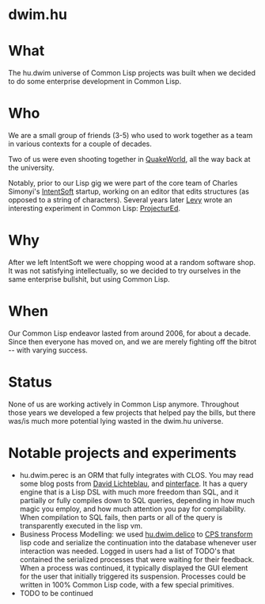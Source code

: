 # dwim.hu

# What

The hu.dwim universe of Common Lisp projects was built when we decided to do some enterprise development in Common Lisp.

# Who

We are a small group of friends (3-5) who used to work together as a team in various contexts for a couple of decades.

Two of us were even shooting together in [QuakeWorld](https://quake.fandom.com/wiki/QuakeWorld), all the way back at the university.

Notably, prior to our Lisp gig we were part of the core team of Charles Simonyi's [IntentSoft](https://en.wikipedia.org/wiki/Intentional_Software) startup, working on an editor that edits structures (as opposed to a string of characters). Several years later [Levy](https://github.com/levy) wrote an interesting experiment in Common Lisp: [ProjecturEd](https://github.com/projectured/projectured/).

# Why

After we left IntentSoft we were chopping wood at a random software shop. It was not satisfying intellectually, so we decided to try ourselves in the same enterprise bullshit, but using Common Lisp.

# When

Our Common Lisp endeavor lasted from around 2006, for about a decade. Since then everyone has moved on, and we are merely fighting off the bitrot -- with varying success.

# Status

None of us are working actively in Common Lisp anymore. Throughout those years we developed a few projects that helped pay the bills, but there was/is much more potential lying wasted in the dwim.hu universe.

# Notable projects and experiments

- hu.dwim.perec is an ORM that fully integrates with CLOS. You may read some blog posts from [David Lichteblau](https://lichteblau.blogspot.com/2009/08/cl-perec-blog-series-by-pinterface.html), and [pinterface](https://pinterface.livejournal.com/tag/cl-perec). It has a query engine that is a Lisp DSL with much more freedom than SQL, and it partially or fully compiles down to SQL queries, depending in how much magic you employ, and how much attention you pay for compilability. When compilation to SQL fails, then parts or all of the query is transparently executed in the lisp vm.
- Business Process Modelling: we used [hu.dwim.delico](https://github.com/hu-dwim/hu.dwim.delico) to [CPS transform](https://en.wikipedia.org/wiki/Continuation-passing_style) lisp code and serialize the continuation into the database whenever user interaction was needed. Logged in users had a list of TODO's that contained the serialized processes that were waiting for their feedback. When a process was continued, it typically displayed the GUI element for the user that initially triggered its suspension. Processes could be written in 100% Common Lisp code, with a few special primitives.
- TODO to be continued
